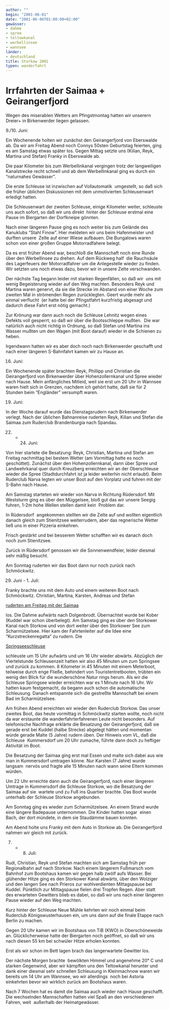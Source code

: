 ```yaml
---
author: ""
begin: "2001-06-01"
date: "2001-06-06T01:00:00+02:00"
gewässer:
- dahme
- spree
- teltowkanal
- werbellinsee
- wannsee
länder:
- deutschland
title: Storkow 2001
typen: wanderfahrt
---
```




# Irrfahrten der Saimaa + Geirangerfjord


Wegen des miserablen Wetters am Pfingstmontag hatten wir unserern Dreier+ in Birkenwerder liegen gelassen.

9./10. Juni:

Ein Wochenende holten wir zunächst den Geirangerfjord von Eberswalde ab. Da wir am Freitag Abend noch Connys 50sten Geburtstag feierten, ging es am Samstag etwas später los. Gegen Mittag setzte uns (Kilian, Reyk, Martina und Stefan) Franky in Eberswalde ab.

Die paar Kilometer bis zum Werbellinkanal vergingen trotz der langweiligen Kanalstrecke recht schnell und ab dem Werbellinkanal ging es durch ein “naturnahes Gewässer”.

Die erste Schleuse ist inzwischen auf Vollautomatik  umgestellt, so daß sich die früher üblichen Diskussionen mit dem unmotivierten Schleusenwart erledigt hatten.

Die Schleusenwart der zweiten Schleuse, einige Kilometer weiter, schleuste uns auch sofort, so daß wir uns direkt  hinter der Schleuse erstmal eine Pause im Biergarten der Dorfkneipe gönnten.

Nach einer längeren Pause ging es noch weiter bis zum Gelände des Kanuklubs “Stahl Finow”. Hier meldeten wir uns beim Hafenmeister und durften unsere  Zelte auf einer Wiese aufbauen. Die Bungalows waren schon von einer großen Gruppe Motorradfahere belegt.

Da es erst früher Abend war, beschloß die Mannschaft noch eine Runde über den Werbellinsee zu drehen. Auf dem Rückweg half  die Rauchsäule des Lagerfeuers der Motorradfahrer um die Anlegestelle wieder zu finden. Wir setzten uns noch etwas dazu, bevor wir in unsere Zelte verschwanden.

Der nächste Tag begann leider mit starken Regenfällen, so daß wir  uns mit wenig Begeisterung wieder auf den Weg machten. Besonders Reyk und Martina waren genervt, da sie die Strecke im Abstand von einer Woche zum zweiten Mal in strömenden Regen zurücklegten. Geert wurde mehr als einmal verflucht  (er hatte bei der Pfingstfahrt kurzfristig abgesagt und dadurch diese Fahrt erst nötig gemacht.)

Zur Krönung war dann auch noch die Schleuse Lehnitz wegen eines Defekts voll gesperrt, so daß wir über die Bootsschleppe mußten.  Die war natürlich auch nicht richtig in Ordnung, so daß Stefan und Martina ins Wasser mußten um den Wagen (mit Boot darauf) wieder in die Schienen zu heben.

Irgendwann hatten wir es aber doch noch nach Birkenwerder geschafft und  nach einer längeren S-Bahnfahrt kamen wir zu Hause an.

16. Juni:

Ein Wochenende später brachten Reyk, Phillipp und Christian die Geirangerfjord von Birkenwerder über Hohenzollernkanal und Spree wieder nach Hause. Mein anfängliches Mitleid, weil sie erst um 20 Uhr in Wannsee waren hielt sich in Grenzen, nachdem ich gehört hatte, daß sie für 2 Stunden beim “Engländer” versumpft waren.

19. Juni:

In der Woche darauf wurde das Dienstagsrudern nach Birkenwerder verlegt. Nach der üblichen Bahnanreise ruderten Reyk, Kilian und Stefan die Saimaa zum Ruderclub Brandenburgia nach Spandau.

22. - 24. Juni:

Von hier startete die Besatzung: Reyk, Christian, Martina und Stefan am Freitag nachmittag bei bestem Wetter (am Vormittag hatte es noch geschüttet). Zunächst über den Hohenzollernkanal, dann über Spree und Landwehrkanal quer durch Kreuzberg erreichten wir an der Oberschleuse wieder die Spree (Stadtdurchfahrt ist ja leider weiterhin nicht erlaubt). Beim Ruderclub Narva legten wir unser Boot auf den Vorplatz und fuhren mit der S-Bahn nach Hause.

Am Samstag starteten wir wieder von Narva in Richtung Rüdersdorf. Mit Weststurm ging es über den Müggelsee, bloß gut das wir unsere Seegig fuhren, 1-2m hohe Wellen stellen damit kein  Problem dar.

In Rüdersdorf  angekommen stellten wir die Zelte auf und wollten eigentlich danach gleich zum Stienitzsee weiterrudern, aber das regnerische Wetter ließ uns in einer Pizzeria einkehren.

Frisch gestärkt und bei besserem Wetter schafften wir es danach doch noch zum Stienitzsee.

Zurück in Rüdersdorf genossen wir die Sonnenwendfeier, leider diesmal sehr mäßig besucht.

Am Sonntag ruderten wir das Boot dann nur noch zurück nach Schmöckwitz.

29. Juni - 1. Juli:

Franky brachte uns mit dem Auto und einem weiteren Boot nach Schmöckwitz. Christian, Martina, Karsten, Andreas und Stefan

[ruderten am Freitag mit der Saimaa](/berichte/2001/schmoeckwitz_s01)

los. Die Dahme aufwärts nach Dolgenbrodt. Übernachtet wurde bei Kober (Kuddel war schon überbelegt). Am Samstag ging es über den Storkower Kanal nach Storkow und von dort weiter über den Storkower See zum Scharmützelsee. Hier kam der Fahrtenleiter auf die Idee eine “Kurzstreckenregatta” zu rudern. Die

[Springseeschleuse](/berichte/2001/springsee_s01)

schleuste um 15 Uhr aufwärts und um 16 Uhr wieder abwärts. Abzüglich der Viertelstunde Schleusenzeit hatten wir also 45 Minuten um zum Springsee und zurück zu kommen. 8 Kilometer in 45 Minuten mit einem Meterboot, teilweise durch enge Fließe, behindert von Touristentretbooten, trübten ein wenig den Blick für die wunderschöne Natur rings herum. Als wir die Schleuse Springsee wieder erreichten war es 1 Minute nach 16 Uhr. Wir hatten kaum festgemacht, da begann auch schon die automatische Schleusung. Danach entspannte sich die gestreßte Mannschaft bei einem Bad im Scharmützelsee.

Am frühen Abend erreichten wir wieder den Ruderclub Storkow. Das unser zweites Boot, das heute vormittag in Schmöckwitz starten wollte, noch nicht da war erstaunte die wanderfahrterfahrenen Leute nicht besonders. Auf  telefonische Nachfrage erklärte die Besatzung der Geirangerfjord, daß sie gerade erst bei Kuddel (halbe Strecke) abgelegt hätten und momentan würde gerade Malte (5 Jahre) rudern üben. Der Hinweis vom VL, daß die Schleuse  Kummersdorf um 20 Uhr zumache, führte dann doch zu heftiger Aktivität im Boot.

Die Besatzung der Saimaa ging erst mal Essen und malte sich dabei aus wie man in Kummersdorf umtragen könne. Nur Karsten (7 Jahre) wurde langsam  nervös und fragte alle 15 Minuten nach wann seine Eltern kommen würden.

Um 22 Uhr erreichte dann auch die Geirangerfjord, nach einer längeren Umtrage in Kummersdorf die Schleuse Storkow, wo die Besatzung der Saimaa auf sie  wartete und zu Fuß ins Quartier brachte. Das Boot wurde unterhalb der Schleuse Storkow angebunden.

Am Sonntag ging es wieder zum Scharmützelsee. An einem Strand wurde eine längere Badepause unternommen. Die Kinder hatten sogar  einen Bach, der dort mündete, in dem sie Staudämme bauen konnten.

Am Abend holte uns Franky mit dem Auto in Storkow ab. Die Geirangerfjord nahmen wir gleich mit zurück.

07. - 08. Juli:

Rudi, Christian, Reyk und Stefan machten sich am Samstag früh per Regionalbahn auf nach Storkow. Nach einem längerem Fußmarsch vom Bahnhof zum Bootshaus kamen wir gegen halb zwölf aufs Wasser. Bei glühender Hitze ging es den Storkower Kanal abwärts, über den Wolziger und den langen See nach Prieros zur wohlverdienten Mittagspause bei Kuddel. Pünktlich zur Mittagspause fielen drei Tropfen Regen. Aber statt des erwarteten Gewitters blieb es dabei, so daß wir uns nach einer längeren Pause wieder auf den Weg machten.

Kurz hinter der Schleuse Neue Mühle kehrten wir noch einmal beim Ruderclub Königswusterhausen ein, um uns dann auf die finale Etappe nach Berlin zu machen.

Gegen 20 Uhr kamen wir im Bootshaus von TiB (KWO) in Oberschöneweide  an. Glücklicherweise hatte der Biergarten noch geöffnet, so daß wir uns nach diesen 55 km bei schwüler Hitze erholen konnten.

Erst als wir schon im Bett lagen brach das langerwartete Gewitter los.

Der nächste Morgen brachte  bewölkten Himmel und angenehme 20° C und starken Gegenwind, aber wir kämpften uns den Teltowkanal herunter und dank einer diesmal sehr schnellen Schleusung in Kleinmachnow waren wir bereits um 14 Uhr am Wannsee, wo wir allerdings  noch bei Astoria einkehrten bevor wir wirklich zurück am Bootshaus waren.

Nach 7 Wochen hat es damit die Saimaa auch wieder nach Hause geschafft. Die wechselnden Mannschaften hatten viel Spaß an den verschiedenen Fahren, weit  außerhalb der Heimatgewässer.
